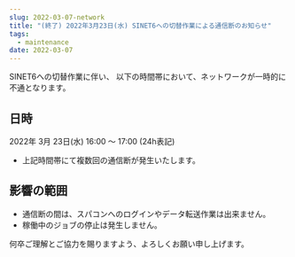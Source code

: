```yaml
---
slug: 2022-03-07-network
title: "(終了) 2022年3月23日(水) SINET6への切替作業による通信断のお知らせ"
tags:
  - maintenance
date: 2022-03-07
---
```




SINET6への切替作業に伴い、 以下の時間帯において、ネットワークが一時的に不通となります。

<!-- truncate -->

## 日時

2022年 3月 23日(水) 16:00 ～ 17:00 (24h表記)
  - 上記時間帯にて複数回の通信断が発生いたします。

## 影響の範囲
  - 通信断の間は、スパコンへのログインやデータ転送作業は出来ません。
  - 稼働中のジョブの停止は発生しません。

何卒ご理解とご協力を賜りますよう、よろしくお願い申し上げます。
